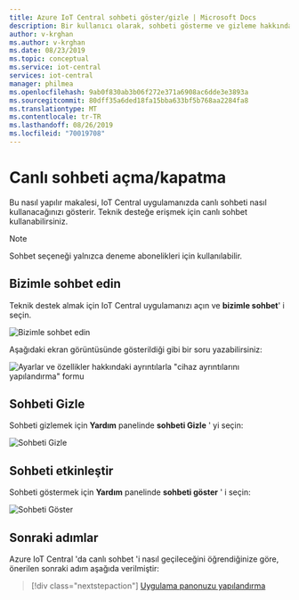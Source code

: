 ```yaml
---
title: Azure IoT Central sohbeti göster/gizle | Microsoft Docs
description: Bir kullanıcı olarak, sohbeti gösterme ve gizleme hakkında bilgi edinin.
author: v-krghan
ms.author: v-krghan
ms.date: 08/23/2019
ms.topic: conceptual
ms.service: iot-central
services: iot-central
manager: philmea
ms.openlocfilehash: 9ab0f830ab3b06f272e371a6908ac6dde3e3893a
ms.sourcegitcommit: 80dff35a6ded18fa15bba633bf5b768aa2284fa8
ms.translationtype: MT
ms.contentlocale: tr-TR
ms.lasthandoff: 08/26/2019
ms.locfileid: "70019708"
---
```

# <a name="toggle-live-chat"></a>Canlı sohbeti açma/kapatma

Bu nasıl yapılır makalesi, IoT Central uygulamanızda canlı sohbeti nasıl kullanacağınızı gösterir. Teknik desteğe erişmek için canlı sohbet kullanabilirsiniz.

> [!NOTE]
> Sohbet seçeneği yalnızca deneme abonelikleri için kullanılabilir.

## <a name="chat-with-us"></a>Bizimle sohbet edin

Teknik destek almak için IoT Central uygulamanızı açın ve **bizimle sohbet**' i seçin.

![Bizimle sohbet edin](media/howto-show-hide-chat/chat-with-us.png)

Aşağıdaki ekran görüntüsünde gösterildiği gibi bir soru yazabilirsiniz:

![Ayarlar ve özellikler hakkındaki ayrıntılarla "cihaz ayrıntılarını yapılandırma" formu](media/howto-show-hide-chat/sample-chat.png)

## <a name="hide-chat"></a>Sohbeti Gizle

Sohbeti gizlemek için **Yardım** panelinde **sohbeti Gizle** ' yi seçin:

 ![Sohbeti Gizle](media/howto-show-hide-chat/hide-chat.png)

## <a name="enable-chat"></a>Sohbeti etkinleştir

Sohbeti göstermek için **Yardım** panelinde **sohbeti göster** ' i seçin:

 ![Sohbeti Göster](media/howto-show-hide-chat/show-chat.png)

## <a name="next-steps"></a>Sonraki adımlar

Azure IoT Central 'da canlı sohbet 'i nasıl geçileceğini öğrendiğinize göre, önerilen sonraki adım aşağıda verilmiştir:

> [!div class="nextstepaction"]
> [Uygulama panonuzu yapılandırma](howto-configure-homepage.md)
